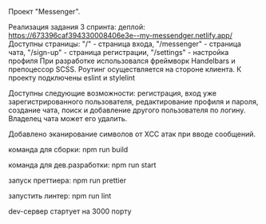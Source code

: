 Проект "Messenger".

Реализация задания 3 спринта:
деплой: https://673396caf394330008406e3e--my-messendger.netlify.app/
Доступны страницы: "/" - страница входа, "/messenger" - страница чата, "/sign-up" - cтраница регистрации, "/settings" - настройка профиля
При разработке использовался фреймворк Handelbars и препоцессор SCSS.
Роутинг осуществляется на стороне клиента.
К проекту подключены eslint и stylelint

Доступны следующие возможности: регистрация, вход уже зарегистрированного пользователя, редактирование профиля и пароля, создание чата, поиск и добавление другого пользователя по логину. Владелец чата может его удалить.

Добавлено эканирование символов от XCC атак при вводе сообщений.

команда для сборки: npm run build

команда для дев.разработки: npm run start

запуск преттиера: npm run prettier

запустить линтер: npm run lint

dev-сервер стартует на 3000 порту
